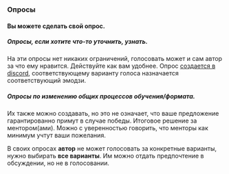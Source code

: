 ### Опросы

#### Вы можете сделать свой опрос.

##### Опросы, если хотите что-то уточнить, узнать.
На эти опросы нет никаких ограничений, голосовать может и сам автор за что ему нравится.
Действуйте как вам удобнее. Опрос [создается в discord](https://sun9-86.userapi.com/impg/TxqSbtgoJhb7Nue57ieo8S6DID0nGXKbdP8IzQ/FaH03R6qtOs.jpg?size=671x321&quality=96&sign=16696b21936c1221ac060485d0acc077&type=album), соответствующему варианту голоса назначается соответствующий эмодзи. 

##### Опросы по изменению общих процессов обучения/формата.
Их также можно создавать, но это не означает, что ваше предложение гарантированно примут в случае победы.
Итоговое решение за ментором(ами).
Можно с уверенностью говорить, что менторы как минимум учтут ваши пожелания.

В своих опросах **автор** не может голосовать за конкретные варианты, нужно выбирать **все варианты**.
Им можно отдать предпочтение в обсуждении, но не в голосовании.
